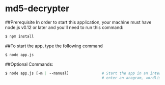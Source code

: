 # md5-decrypter

##Prerequisite
In order to start this application, your machine must have node.js v0.12 or later and you'll need to run this command:
```bash
$ npm install
```

##To start the app, type the following command
```bash
$ node app.js
```

##Optional Commands:
```bash
$ node app.js [-m | --manual]				# Start the app in an interactive mode where you can manually
											# enter an anagram, wordlist dictionary, and md5 hashes
```
